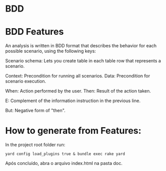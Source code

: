 # BDD
# BDD Features

An analysis is written in BDD format that describes the behavior for each possible scenario, using the following keys: 

Scenario schema: Lets you create table in each table row that represents a scenario.

Context: Precondition for running all scenarios. Data: Precondition for scenario execution.

When: Action performed by the user. Then: Result of the action taken.

E: Complement of the information instruction in the previous line. 

But: Negative form of "then".

# How to generate from Features:

In the project root folder run:

```
yard config load_plugins true & bundle exec rake yard
```


Após concluído, abra o arquivo index.html na pasta doc.

